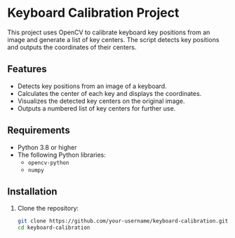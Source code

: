 # Keyboard Calibration Project

This project uses OpenCV to calibrate keyboard key positions from an image and generate a list of key centers. The script detects key positions and outputs the coordinates of their centers.

## Features

- Detects key positions from an image of a keyboard.
- Calculates the center of each key and displays the coordinates.
- Visualizes the detected key centers on the original image.
- Outputs a numbered list of key centers for further use.

## Requirements

- Python 3.8 or higher
- The following Python libraries:
  - `opencv-python`
  - `numpy`

## Installation

1. Clone the repository:
   ```bash
   git clone https://github.com/your-username/keyboard-calibration.git
   cd keyboard-calibration
